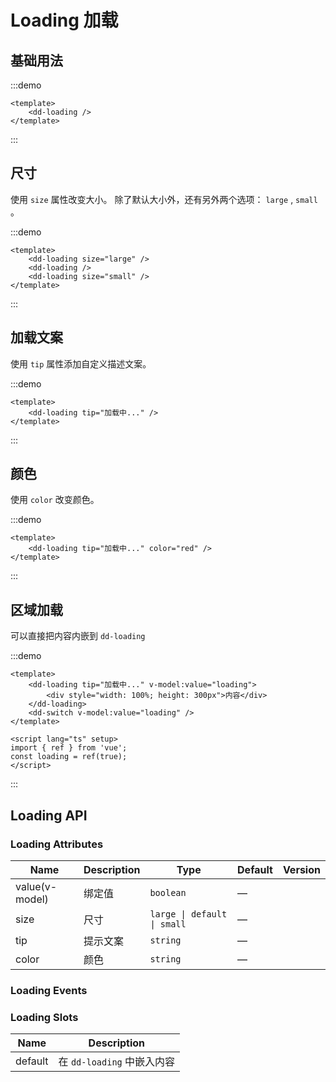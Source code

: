 # Loading 加载

## 基础用法

:::demo

```vue
<template>
	<dd-loading />
</template>
```

:::

## 尺寸

使用 `size` 属性改变大小。 除了默认大小外，还有另外两个选项： `large` , `small` 。

:::demo

```vue
<template>
	<dd-loading size="large" />
	<dd-loading />
	<dd-loading size="small" />
</template>
```

:::

## 加载文案

使用 `tip` 属性添加自定义描述文案。

:::demo

```vue
<template>
	<dd-loading tip="加载中..." />
</template>
```

:::

## 颜色

使用 `color` 改变颜色。

:::demo

```vue
<template>
	<dd-loading tip="加载中..." color="red" />
</template>
```

:::

## 区域加载

可以直接把内容内嵌到 `dd-loading`

:::demo

```vue
<template>
	<dd-loading tip="加载中..." v-model:value="loading">
		<div style="width: 100%; height: 300px">内容</div>
	</dd-loading>
	<dd-switch v-model:value="loading" />
</template>

<script lang="ts" setup>
import { ref } from 'vue';
const loading = ref(true);
</script>
```

:::

## Loading API

### Loading Attributes

| Name           | Description | Type                        | Default | Version |
| -------------- | ----------- | --------------------------- | ------- | ------- |
| value(v-model) | 绑定值      | `boolean`                   | —       |
| size           | 尺寸        | `large \| default \| small` | —       |
| tip            | 提示文案    | `string`                    | —       |
| color          | 颜色        | `string`                    | —       |

### Loading Events

### Loading Slots

| Name    | Description                |
| ------- | -------------------------- |
| default | 在 `dd-loading` 中嵌入内容 |
